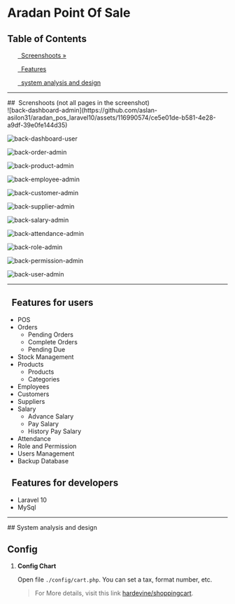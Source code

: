 # Aradan Point Of Sale

## Table of Contents 

<div class="">
<ol>
<a href="#screenshoot">  Screenshoots »</a>
</ol>

<ol>
<a href="#feature">  Features </a>
</ol>

<ol>
<a href="#analysis">  system analysis and design </a>
</ol>
</div>

<hr>

<div class="" id="screenshoot">
##  Screnshoots (not all pages in the screenshot) <br>
![back-dashboard-admin](https://github.com/aslan-asilon31/aradan_pos_laravel10/assets/116990574/ce5e01de-b581-4e28-a9df-39e0fe144d35)

![back-dashboard-user](https://github.com/aslan-asilon31/aradan_pos_laravel10/assets/116990574/ce97a217-4412-463f-9bd3-3bfaa5f633a6)

![back-order-admin](https://github.com/aslan-asilon31/aradan_pos_laravel10/assets/116990574/47dcaa42-c8b7-4db2-ac40-fd8ab65fbc17)

![back-product-admin](https://github.com/aslan-asilon31/aradan_pos_laravel10/assets/116990574/c555f103-0fbe-44af-b139-de9781458c27)

![back-employee-admin](https://github.com/aslan-asilon31/aradan_pos_laravel10/assets/116990574/c747aab2-d959-401c-a9d6-daa1aa30d658)

![back-customer-admin](https://github.com/aslan-asilon31/aradan_pos_laravel10/assets/116990574/c8d5298f-c7dd-4eac-992e-311c670bfc22)

![back-supplier-admin](https://github.com/aslan-asilon31/aradan_pos_laravel10/assets/116990574/83e8bbbb-6021-4aa7-9cc2-b800091fe279)

![back-salary-admin](https://github.com/aslan-asilon31/aradan_pos_laravel10/assets/116990574/646e7977-c2c2-4a96-ac9f-2363f128ff3d)

![back-attendance-admin](https://github.com/aslan-asilon31/aradan_pos_laravel10/assets/116990574/05d2a426-d3ce-4454-ad9f-899b8657c319)

![back-role-admin](https://github.com/aslan-asilon31/aradan_pos_laravel10/assets/116990574/10404cc1-f5d5-43d7-9e6e-db13223bce20)

![back-permission-admin](https://github.com/aslan-asilon31/aradan_pos_laravel10/assets/116990574/a0788ffd-9ad9-44c4-aa35-f0d08b603ef2)

![back-user-admin](https://github.com/aslan-asilon31/aradan_pos_laravel10/assets/116990574/a38c0b8b-ca28-44f1-912a-e0636efa6c9b)








</div>

<hr>


<div class="" id="feature">

##   Features for users
- POS
- Orders
  - Pending Orders
  - Complete Orders
  - Pending Due
- Stock Management
- Products
  - Products
  - Categories
- Employees
- Customers
- Suppliers
- Salary
  - Advance Salary
  - Pay Salary
  - History Pay Salary
- Attendance
- Role and Permission
- Users Management
- Backup Database

##   Features for developers
- Laravel 10 <br>
- MySql <br>

</div>

<hr>

<div class="" id="analysis">
## System analysis and design


## Config
1. **Config Chart**

    Open file `./config/cart.php`. You can set a tax, format number, etc.
    > For More details, visit this link [hardevine/shoppingcart](https://packagist.org/packages/hardevine/shoppingcart).



</div>

